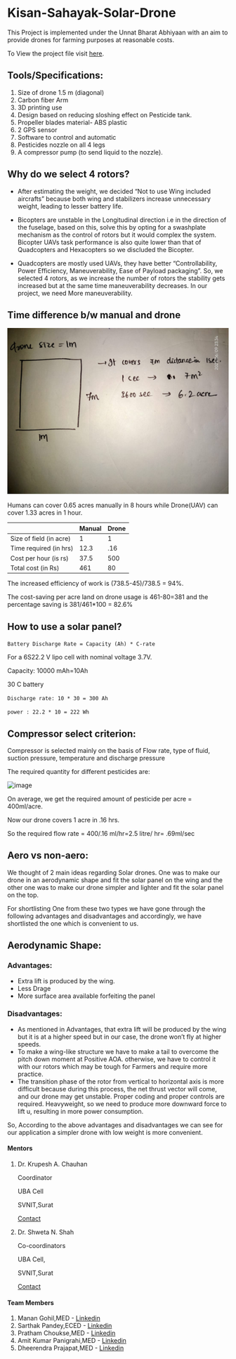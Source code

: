 # Kisan-Sahayak-Solar-Drone

This Project is implemented under the Unnat Bharat Abhiyaan with an aim to provide drones for farming purposes at reasonable costs.

To View the project file visit [here](https://github.com/sarthakpandey001/Kisan-Sahayak-Solar-Drone/blob/master/UBA%20Team-18%20Kisan%20sahayak%20solar%20drone.pdf).


## Tools/Specifications:

1. Size of drone 1.5 m (diagonal)
2. Carbon fiber Arm
3. 3D printing use
4. Design based on reducing sloshing effect on Pesticide tank.
5. Propeller blades material- ABS plastic
6. 2 GPS sensor
7. Software to control and automatic
8. Pesticides nozzle on all 4 legs
9. A compressor pump (to send liquid to the nozzle).

## Why do we select 4 rotors?

* After estimating the weight, we decided “Not to use Wing included aircrafts” because both wing and stabilizers increase unnecessary weight, leading to lesser battery life.

* Bicopters are unstable in the Longitudinal direction i.e in the direction of the fuselage, based on this, solve this by opting for a swashplate mechanism as the control of rotors but it would complex the system. Bicopter UAVs task performance is also quite lower than that of Quadcopters and Hexacopters so we discluded the Bicopter.

* Quadcopters are mostly used UAVs, they have better “Controllability, Power Efficiency, Maneuverability, Ease of Payload packaging”. So, we selected 4 rotors, as we increase the number of rotors the stability gets increased but at the same time maneuverability decreases. In our project, we need More maneuverability. 


## Time difference b/w manual and drone

![image](https://github.com/sarthakpandey001/Kisan-Sahayak-Solar-Drone/blob/master/img/size.jpeg)

Humans can cover 0.65 acres manually in 8 hours while Drone(UAV) can cover 1.33 acres in 1 hour.



| |Manual |Drone  |
|----- |----- |----- |
|Size of field (in acre) |1  |1  |
|Time required (in hrs)|12.3 |.16 |
|Cost per hour (is rs)|37.5 |500 |
|Total cost (in Rs)|461 |80 |

The increased efficiency of work is (738.5-45)/738.5 = 94%.

The cost-saving per acre land on drone usage is 461-80=381 and the percentage saving is 381/461*100 = 82.6%

## How to use a solar panel?

```Battery Discharge Rate = Capacity (Ah) * C-rate ```

For a 6S22.2 V lipo cell with nominal voltage 3.7V.

Capacity: 10000 mAh=10Ah

30 C battery

`Discharge rate: 10 * 30 = 300 Ah`

`power : 22.2 * 10 = 222 Wh `

## Compressor select criterion:
Compressor is selected mainly on the basis of Flow rate, type of fluid, suction pressure, temperature and discharge pressure

The required quantity for different pesticides are:

![image](https://github.com/sarthakpandey001/Kisan-Sahayak-Solar-Drone/blob/master/img/pesticide.jpg)

On average, we get the required amount of pesticide per acre = 400ml/acre.

Now our drone covers 1 acre in .16 hrs.

So the required flow rate = 400/.16 ml/hr=2.5 litre/ hr= .69ml/sec

## Aero vs non-aero:
We thought of 2 main ideas regarding Solar drones. One was to make our drone in an aerodynamic shape and fit the solar panel 
on the wing and the other one was to make our drone simpler and lighter and fit the solar panel on the top.
   
For shortlisting One from these two types we have gone through the following advantages and disadvantages and accordingly,
we have shortlisted the one which is convenient to us.

## Aerodynamic Shape:
     
### Advantages:
- Extra lift is produced by the wing.
- Less Drage
- More surface area available forfeiting the panel

### Disadvantages:
-  As mentioned in Advantages, that extra lift will be produced by the wing but it is at a higher speed but in our case, the drone won’t fly at higher speeds.
- To make a wing-like structure we have to make a tail to overcome the pitch down moment at Positive AOA. otherwise, we have to control it with  our rotors which may be tough for Farmers and require more practice.
- The transition phase of the rotor from vertical to horizontal axis is more difficult because during this process, the net thrust vector will come, and our drone may get unstable. Proper coding and proper controls are required.
Heavyweight, so we need to produce more downward force to lift u, resulting in more power consumption.

So, According to the above advantages and disadvantages we can see for our application a simpler drone with low weight is more convenient.



#### Mentors

1. Dr. Krupesh A. Chauhan
   
   Coordinator
   
   UBA Cell 

   SVNIT,Surat

   [Contact](https://www.svnit.ac.in/facup/kac.pdf) 

2. Dr. Shweta N. Shah
 
   Co-coordinators

   UBA Cell,

   SVNIT,Surat

   [Contact](https://www.svnit.ac.in/facup/SNS/index.html)


#### Team Members

1. Manan Gohil,MED     -   [Linkedin](https://www.linkedin.com/in/manan-gohil-866b38199)
2. Sarthak Pandey,ECED  -  [Linkedin](https://www.linkedin.com/in/sarthak-pandey-b8201b194/)
3. Pratham Choukse,MED  -  [Linkedin](https://www.linkedin.com/in/pratham-choukse-66841b1b8/)
4. Amit Kumar Panigrahi,MED - [Linkedin](https://www.linkedin.com/in/amit-kumar-panigrahi-/)
5. Dheerendra Prajapat,MED  - [Linkedin](https://www.linkedin.com/in/dheerendra-prajapat-4195341b6)







